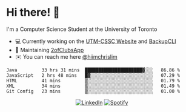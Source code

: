 # Hi there! 👋
I'm a Computer Science Student at the University of Toronto

- 💻 Currently working on the [UTM-CSSC Website](https://github.com/UTM-CSSC) and [BackupCLI](https://github.com/BackupHub/BackupCLI)
- 🔨 Maintaining [2ofClubsApp](https://github.com/2ofClubsApp)
- ✉️ You can reach me here [@hiimchrislim](mailto:hello@hiimchrislim.co)

<!--START_SECTION:waka-->
```text
Java         33 hrs 31 mins  █████████████████████▓░░░   86.86 % 
JavaScript   2 hrs 48 mins   █▓░░░░░░░░░░░░░░░░░░░░░░░   07.29 % 
HTML         41 mins         ▒░░░░░░░░░░░░░░░░░░░░░░░░   01.79 % 
XML          34 mins         ▒░░░░░░░░░░░░░░░░░░░░░░░░   01.49 % 
Git Config   23 mins         ▒░░░░░░░░░░░░░░░░░░░░░░░░   01.00 % 
```
<!--END_SECTION:waka-->

<div align="center">
<a href="https://www.linkedin.com/in/hiimchrislim" target="_blank"><img src="https://img.shields.io/badge/LinkedIn-%230077B5.svg?&style=flat-square&logo=linkedin&logoColor=white" alt="LinkedIn"></a>
<a href="https://open.spotify.com/user/clim1231" target="_blank"><img src="https://img.shields.io/badge/Spotify-%231ED760.svg?&style=flat-square&logo=spotify&logoColor=white" alt="Spotify"></a>

</div>
